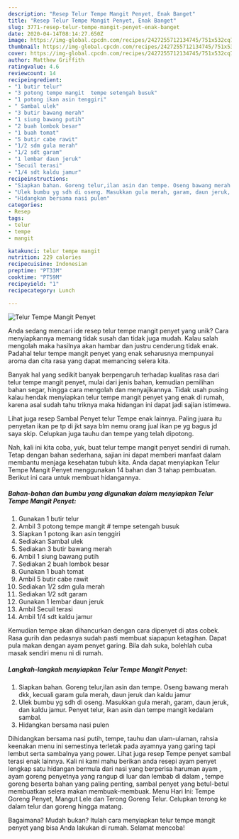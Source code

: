 ```yaml
---
description: "Resep Telur Tempe Mangit Penyet, Enak Banget"
title: "Resep Telur Tempe Mangit Penyet, Enak Banget"
slug: 3771-resep-telur-tempe-mangit-penyet-enak-banget
date: 2020-04-14T08:14:27.650Z
image: https://img-global.cpcdn.com/recipes/2427255712134745/751x532cq70/telur-tempe-mangit-penyet-foto-resep-utama.jpg
thumbnail: https://img-global.cpcdn.com/recipes/2427255712134745/751x532cq70/telur-tempe-mangit-penyet-foto-resep-utama.jpg
cover: https://img-global.cpcdn.com/recipes/2427255712134745/751x532cq70/telur-tempe-mangit-penyet-foto-resep-utama.jpg
author: Matthew Griffith
ratingvalue: 4.6
reviewcount: 14
recipeingredient:
- "1 butir telur"
- "3 potong tempe mangit  tempe setengah busuk"
- "1 potong ikan asin tenggiri"
- " Sambal ulek"
- "3 butir bawang merah"
- "1 siung bawang putih"
- "2 buah lombok besar"
- "1 buah tomat"
- "5 butir cabe rawit"
- "1/2 sdm gula merah"
- "1/2 sdt garam"
- "1 lembar daun jeruk"
- "Secuil terasi"
- "1/4 sdt kaldu jamur"
recipeinstructions:
- "Siapkan bahan. Goreng telur,ilan asin dan tempe. Oseng bawang merah dkk, kecuali garam gula merah, daun jeruk dan kaldu jamur"
- "Ulek bumbu yg sdh di oseng. Masukkan gula merah, garam, daun jeruk, dan kaldu jamur. Penyet telur, ikan asin dan tempe mangit kedalam sambal."
- "Hidangkan bersama nasi pulen"
categories:
- Resep
tags:
- telur
- tempe
- mangit

katakunci: telur tempe mangit 
nutrition: 229 calories
recipecuisine: Indonesian
preptime: "PT33M"
cooktime: "PT59M"
recipeyield: "1"
recipecategory: Lunch

---
```



![Telur Tempe Mangit Penyet](https://img-global.cpcdn.com/recipes/2427255712134745/751x532cq70/telur-tempe-mangit-penyet-foto-resep-utama.jpg)

Anda sedang mencari ide resep telur tempe mangit penyet yang unik? Cara menyiapkannya memang tidak susah dan tidak juga mudah. Kalau salah mengolah maka hasilnya akan hambar dan justru cenderung tidak enak. Padahal telur tempe mangit penyet yang enak seharusnya mempunyai aroma dan cita rasa yang dapat memancing selera kita.

Banyak hal yang sedikit banyak berpengaruh terhadap kualitas rasa dari telur tempe mangit penyet, mulai dari jenis bahan, kemudian pemilihan bahan segar, hingga cara mengolah dan menyajikannya. Tidak usah pusing kalau hendak menyiapkan telur tempe mangit penyet yang enak di rumah, karena asal sudah tahu triknya maka hidangan ini dapat jadi sajian istimewa.

Lihat juga resep Sambal Penyet telur Tempe enak lainnya. Paling juara itu penyetan ikan pe tp di jkt saya blm nemu orang jual ikan pe yg bagus jd saya skip. Celupkan juga tauhu dan tempe yang telah dipotong.


Nah, kali ini kita coba, yuk, buat telur tempe mangit penyet sendiri di rumah. Tetap dengan bahan sederhana, sajian ini dapat memberi manfaat dalam membantu menjaga kesehatan tubuh kita. Anda dapat menyiapkan Telur Tempe Mangit Penyet menggunakan 14 bahan dan 3 tahap pembuatan. Berikut ini cara untuk membuat hidangannya.

<!--inarticleads1-->

##### Bahan-bahan dan bumbu yang digunakan dalam menyiapkan Telur Tempe Mangit Penyet:

1. Gunakan 1 butir telur
1. Ambil 3 potong tempe mangit # tempe setengah busuk
1. Siapkan 1 potong ikan asin tenggiri
1. Sediakan  Sambal ulek
1. Sediakan 3 butir bawang merah
1. Ambil 1 siung bawang putih
1. Sediakan 2 buah lombok besar
1. Gunakan 1 buah tomat
1. Ambil 5 butir cabe rawit
1. Sediakan 1/2 sdm gula merah
1. Sediakan 1/2 sdt garam
1. Gunakan 1 lembar daun jeruk
1. Ambil Secuil terasi
1. Ambil 1/4 sdt kaldu jamur


Kemudian tempe akan dihancurkan dengan cara dipenyet di atas cobek. Rasa gurih dan pedasnya sudah pasti membuat siapapun ketagihan. Dapat pula makan dengan ayam penyet garing. Bila dah suka, bolehlah cuba masak sendiri menu ni di rumah. 

<!--inarticleads2-->

##### Langkah-langkah menyiapkan Telur Tempe Mangit Penyet:

1. Siapkan bahan. Goreng telur,ilan asin dan tempe. Oseng bawang merah dkk, kecuali garam gula merah, daun jeruk dan kaldu jamur
1. Ulek bumbu yg sdh di oseng. Masukkan gula merah, garam, daun jeruk, dan kaldu jamur. Penyet telur, ikan asin dan tempe mangit kedalam sambal.
1. Hidangkan bersama nasi pulen


Dihidangkan bersama nasi putih, tempe, tauhu dan ulam-ulaman, rahsia keenakan menu ini semestinya terletak pada ayamnya yang garing tapi lembut serta sambalnya yang power. Lihat juga resep Tempe penyet sambal terasi enak lainnya. Kali ni kami mahu berikan anda resepi ayam penyet lengkap satu hidangan bermula dari nasi yang berperisa haruman ayam , ayam goreng penyetnya yang rangup di luar dan lembab di dalam , tempe goreng beserta bahan yang paling penting, sambal penyet yang betul-betul membuatkan selera makan membuak-membuak. Menu Hari Ini: Tempe Goreng Penyet, Mangut Lele dan Terong Goreng Telur. Celupkan terong ke dalam telur dan goreng hingga matang. 

Bagaimana? Mudah bukan? Itulah cara menyiapkan telur tempe mangit penyet yang bisa Anda lakukan di rumah. Selamat mencoba!
